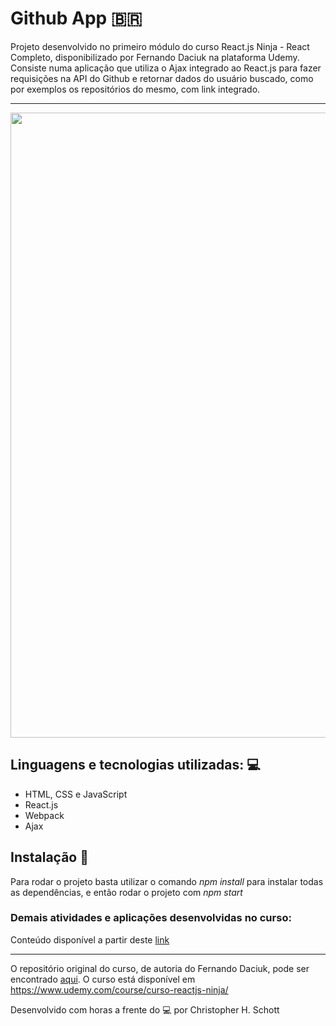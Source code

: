 # Github App :brazil:

Projeto desenvolvido no primeiro módulo do curso React.js Ninja - React Completo, disponibilizado por Fernando Daciuk na plataforma Udemy. Consiste numa aplicação que utiliza o Ajax integrado ao React.js para fazer requisições na API do Github e retornar dados do usuário buscado, como por exemplos os repositórios do mesmo, com link integrado.

<hr>
<p align="center">
  <img width="1000px" src="https://github.com/ChristopherHauschild/GitHubApp-React.js/blob/master/GithubApp.gif?raw=true" />
</p>

## Linguagens e tecnologias utilizadas: :computer:

<ul>
  <li>HTML, CSS e JavaScript</li>
  <li>React.js</li>
  <li>Webpack</li>
  <li>Ajax</li>
</ul>

## Instalação :rocket:

Para rodar o projeto basta utilizar o comando <i>npm install</i> para instalar todas as dependências, e então rodar o projeto com <i>npm start</i>

### Demais atividades e aplicações desenvolvidas no curso:

Conteúdo disponível a partir deste <a href="https://github.com/ChristopherHauschild/curso-react-ninja">link</a>

<hr>

O repositório original do curso, de autoria do Fernando Daciuk, pode ser encontrado <a href="https://github.com/da2k/curso-reactjs-ninja">aqui</a>. O curso está disponível em https://www.udemy.com/course/curso-reactjs-ninja/

Desenvolvido com horas a frente do :computer: por Christopher H. Schott
